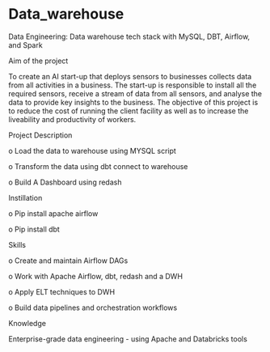 # Data_warehouse

Data Engineering: Data warehouse tech stack with MySQL, DBT, Airflow, and Spark

Aim of the project

To create an AI start-up that deploys sensors to businesses collects data from all activities in a business. 
The start-up is responsible to install all the required sensors, receive a stream of data from all sensors, 
and analyse the data to provide key insights to the business. The objective of this project is to reduce the 
cost of running the client facility as well as to increase the liveability and productivity of workers.

Project Description

o	Load the data to warehouse using MYSQL script

o	Transform the data using dbt connect to warehouse

o	Build A Dashboard using redash

Instillation

o	Pip install apache airflow

o	Pip install dbt

Skills

o	Create and maintain Airflow DAGs

o	Work with Apache Airflow, dbt, redash  and a DWH

o	Apply ELT techniques to DWH

o	Build data pipelines and orchestration workflows

Knowledge

Enterprise-grade data engineering - using Apache and Databricks tools
